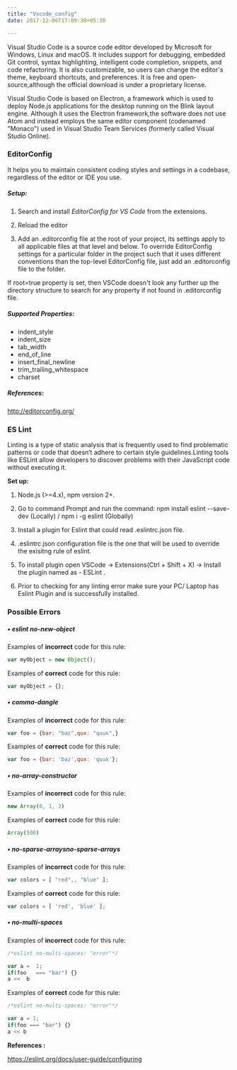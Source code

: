```yaml
---
title: "Vscode_config"
date: 2017-12-06T17:09:30+05:30

---
```


Visual Studio Code is a source code editor developed by Microsoft for Windows, Linux and macOS. It includes support for debugging, embedded Git control, syntax highlighting, intelligent code completion, snippets, and code refactoring. It is also customizable, so users can change the editor's theme, keyboard shortcuts, and preferences. It is free and open-source,although the official download is under a proprietary license.

Visual Studio Code is based on Electron, a framework which is used to deploy Node.js applications for the desktop running on the Blink layout engine. Although it uses the Electron framework,the software does not use Atom and instead employs the same editor component (codenamed "Monaco") used in Visual Studio Team Services (formerly called Visual Studio Online).

### EditorConfig<br/>

It helps you to maintain consistent coding styles and settings in a codebase, regardless of the editor or IDE you use.

##### Setup:

1. Search and install <em>EditorConfig for VS Code</em> from the extensions.

2. Reload the editor

3. Add an .editorconfig file at the root of your project, its settings apply to all applicable files at that level and below. To override EditorConfig settings for a particular folder in the project such that it uses different conventions than the top-level EditorConfig file, just add an .editorconfig file to the folder. 

If root=true property is set, then VSCode doesn't look any further up the directory structure to search for any property if not found in .editorconfig file.

##### Supported Properties:
<ul>
	<li>indent_style</li>
	<li>indent_size</li>
	<li>tab_width</li>
	<li>end_of_line</li>
	<li>insert_final_newline</li>
	<li>trim_trailing_whitespace</li>
	<li>charset</li>
</ul>

##### References:

http://editorconfig.org/


### ES Lint<br/>

Linting is a type of static analysis that is frequently used to find problematic patterns or code that doesn’t adhere to certain style guidelines.Linting tools like ESLint allow developers to discover problems with their JavaScript code without executing it.

<strong>Set up: </strong>

1.	Node.js (>=4.x), npm version 2+.

2.	Go to command Prompt and run the command:
    npm install eslint --save-dev (Locally) / npm i -g eslint (Globally)
   
3.	Install a plugin for Eslint that could read .eslintrc.json file.

4.	.eslintrc.json  configuration file is the one that will be used to override the         exisitng rule of eslint.
5.	To install plugin open VSCode -> Extensions(Ctrl + Shift + X) -> Install the            plugin named as - ESLint .

6.	Prior to checking for any linting error make sure your PC/ Laptop has Eslint            Plugin and  is successfully installed.


### Possible Errors<br/>

##### • eslint no-new-object<br/>

Examples of __incorrect__ code for this rule:
```javascript
var myObject = new Object();
```
Examples of __correct__ code for this rule:
```javascript
var myObject = {};
```
##### • comma-dangle<br/>

Examples of __incorrect__ code for this rule:
```javascript
var foo = {bar: "baz",qux: "quux",}
```
Examples of __correct__ code for this rule:
```javascript
var foo = {bar: 'baz',qux: 'quux'};
```

##### • no-array-constructor<br/>

Examples of __incorrect__ code for this rule:
```javascript
new Array(0, 1, 2)
```
Examples of __correct__ code for this rule:
```javascript
Array(500)
```
##### • no-sparse-arraysno-sparse-arrays<br/>

Examples of __incorrect__ code for this rule:
```javascript
var colors = [ "red",, "blue" ];
```
Examples of __correct__ code for this rule:
```javascript
var colors = [ 'red', 'blue' ];
```
##### • no-multi-spaces<br/>

Examples of __incorrect__ code for this rule:
```javascript
/*eslint no-multi-spaces: "error"*/

var a =  1;
if(foo   === "bar") {}
a <<  b
```
Examples of __correct__ code for this rule:
```javascript
/*eslint no-multi-spaces: "error"*/

var a = 1;
if(foo === "bar") {}
a << b
```
<strong>References :</strong>

https://eslint.org/docs/user-guide/configuring